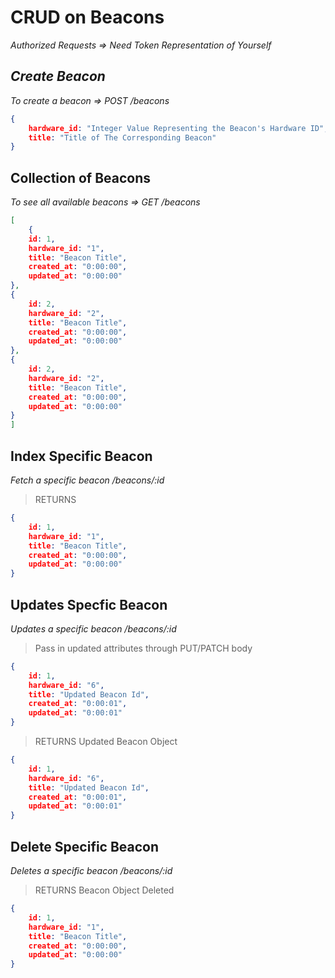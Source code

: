 # CRUD on Beacons #
*Authorized Requests => Need Token Representation of Yourself* 

## *Create Beacon* ##
*To create a beacon =>  POST /beacons*
```json
{ 
    hardware_id: "Integer Value Representing the Beacon's Hardware ID",
    title: "Title of The Corresponding Beacon"
}
```

## Collection of Beacons ##
*To see all available beacons =>  GET /beacons*
```json
[
    {   
    id: 1,
    hardware_id: "1",
    title: "Beacon Title",
    created_at: "0:00:00",
    updated_at: "0:00:00"
},
{   
    id: 2,
    hardware_id: "2",
    title: "Beacon Title",
    created_at: "0:00:00",
    updated_at: "0:00:00"
},
{   
    id: 2,
    hardware_id: "2",
    title: "Beacon Title",
    created_at: "0:00:00",
    updated_at: "0:00:00"
}
]
```


## Index Specific Beacon ##
*Fetch a specific beacon /beacons/:id*
> RETURNS 
```json
{   
    id: 1,
    hardware_id: "1",
    title: "Beacon Title",
    created_at: "0:00:00",
    updated_at: "0:00:00"
}
```

## Updates Specfic Beacon ##
*Updates a specific beacon /beacons/:id*
> Pass in updated attributes through PUT/PATCH body
```json
{   
    id: 1,
    hardware_id: "6",
    title: "Updated Beacon Id",
    created_at: "0:00:01",
    updated_at: "0:00:01"
}
```

> RETURNS Updated Beacon Object
```json
{   
    id: 1,
    hardware_id: "6",
    title: "Updated Beacon Id",
    created_at: "0:00:01",
    updated_at: "0:00:01"
}
```

## Delete Specific Beacon ##
*Deletes a specific beacon /beacons/:id*
> RETURNS Beacon Object Deleted
```json
{   
    id: 1,
    hardware_id: "1",
    title: "Beacon Title",
    created_at: "0:00:00",
    updated_at: "0:00:00"
}
```